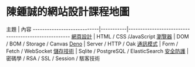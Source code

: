# 陳鍾誠的網站設計課程地圖

主題                         | 內容
----------------------------|-----------|-----------------------------------------------------
[網頁設計](../../網頁設計/)       | HTML / CSS /JavaScript
[瀏覽器](./瀏覽器)          | DOM / BOM / Storage / Canvas
[Deno](./deno)             | Server / HTTP / Oak
[通訊模式](./通訊模式)       | Form / Fetch / WebSocket
[儲存技術](./儲存技術)       | Sqlite / PostgreSQL / ElasticSearch
[安全防護](./安全防護)       | 密碼學 / RSA / SSL / Session / 駭客技術
